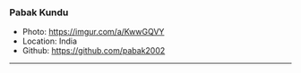 ### Pabak Kundu
- Photo: https://imgur.com/a/KwwGQVY
- Location: India
- Github: https://github.com/pabak2002
***
